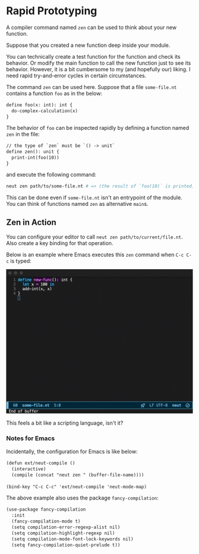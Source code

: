 # Rapid Prototyping

A compiler command named `zen` can be used to think about your new function.

Suppose that you created a new function deep inside your module.

You can technically create a test function for the function and check its behavior. Or modify the main function to call the new function just to see its behavior. However, it is a bit cumbersome to my (and hopefully our) liking. I need rapid try-and-error cycles in certain circumstances.

The command `zen` can be used here. Suppose that a file `some-file.nt` contains a function `foo` as in the below:

```neut
define foo(x: int): int {
  do-complex-calculation(x)
}
```

The behavior of `foo` can be inspected rapidly by defining a function named `zen` in the file:

```neut
// the type of `zen` must be `() -> unit`
define zen(): unit {
  print-int(foo(10))
}
```

and execute the following command:

```sh
neut zen path/to/some-file.nt # => (the result of `foo(10)` is printed)
```

This can be done even if `some-file.nt` isn't an entrypoint of the module. You can think of functions named `zen` as alternative `main`s.

## Zen in Action

You can configure your editor to call `neut zen path/to/current/file.nt`. Also create a key binding for that operation.

Below is an example where Emacs executes this `zen` command when `C-c C-c` is typed:

![zen](./image/screencasts/zen.gif "zen")

This feels a bit like a scripting language, isn't it?

### Notes for Emacs

Incidentally, the configuration for Emacs is like below:

```text
(defun ext/neut-compile ()
  (interactive)
  (compile (concat "neut zen " (buffer-file-name))))

(bind-key "C-c C-c" 'ext/neut-compile 'neut-mode-map)
```

The above example also uses the package `fancy-compilation`:

```text
(use-package fancy-compilation
  :init
  (fancy-compilation-mode t)
  (setq compilation-error-regexp-alist nil)
  (setq compilation-highlight-regexp nil)
  (setq compilation-mode-font-lock-keywords nil)
  (setq fancy-compilation-quiet-prelude t))
```
